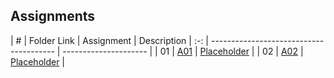 ## Assignments

|  #  | Folder Link | Assignment | Description
| :-: | --------------------------------------- | --------------------- |
|  01 | [A01](https://github.com/Kyrtx/4883-Prog-Tech/tree/main/Assignments/Assignment%201) | [Placeholder](https://github.com/Kyrtx/4883-Prog-Tech/blob/main/Assignments/Assignment%201/README.md) |
|  02 | [A02](https://github.com/Kyrtx/4883-Prog-Tech/tree/main/Assignments/Assignment%202) | [Placeholder](https://github.com/Kyrtx/4883-Prog-Tech/blob/main/Assignments/Assignment%202/README.md) |

 
